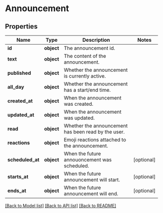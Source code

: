# Announcement

## Properties
Name | Type | Description | Notes
------------ | ------------- | ------------- | -------------
**id** | **object** | The announcement id. | 
**text** | **object** | The content of the announcement. | 
**published** | **object** | Whether the announcement is currently active. | 
**all_day** | **object** | Whether the announcement has a start/end time. | 
**created_at** | **object** | When the announcement was created. | 
**updated_at** | **object** | When the announcement was updated. | 
**read** | **object** | Whether the announcement has been read by the user. | 
**reactions** | **object** | Emoji reactions attached to the announcement. | 
**scheduled_at** | **object** | When the future annouoncement was scheduled. | [optional] 
**starts_at** | **object** | When the future announcement will start. | [optional] 
**ends_at** | **object** | When the future announcement will end. | [optional] 

[[Back to Model list]](../README.md#documentation-for-models) [[Back to API list]](../README.md#documentation-for-api-endpoints) [[Back to README]](../README.md)

